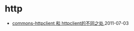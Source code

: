 # http
* [commons-httpclient 和 httpclient的不同之处](/2011/2011-07-03-commons-httpclient-and-httpclient),2011-07-03
